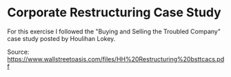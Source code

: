 # Corporate Restructuring Case Study

For this exercise I followed the "Buying and Selling the Troubled Company" case study posted by Houlihan Lokey. 

Source:
https://www.wallstreetoasis.com/files/HH%20Restructuring%20bsttcacs.pdf
